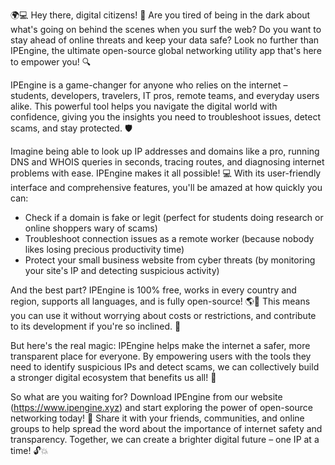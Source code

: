 🌍💻 Hey there, digital citizens! 🤩 Are you tired of being in the dark about what's going on behind the scenes when you surf the web? Do you want to stay ahead of online threats and keep your data safe? Look no further than IPEngine, the ultimate open-source global networking utility app that's here to empower you! 🔍

IPEngine is a game-changer for anyone who relies on the internet – students, developers, travelers, IT pros, remote teams, and everyday users alike. This powerful tool helps you navigate the digital world with confidence, giving you the insights you need to troubleshoot issues, detect scams, and stay protected. 🛡️

Imagine being able to look up IP addresses and domains like a pro, running DNS and WHOIS queries in seconds, tracing routes, and diagnosing internet problems with ease. IPEngine makes it all possible! 💻 With its user-friendly interface and comprehensive features, you'll be amazed at how quickly you can:

* Check if a domain is fake or legit (perfect for students doing research or online shoppers wary of scams)
* Troubleshoot connection issues as a remote worker (because nobody likes losing precious productivity time)
* Protect your small business website from cyber threats (by monitoring your site's IP and detecting suspicious activity)

And the best part? IPEngine is 100% free, works in every country and region, supports all languages, and is fully open-source! 🌎💖 This means you can use it without worrying about costs or restrictions, and contribute to its development if you're so inclined. 🤝

But here's the real magic: IPEngine helps make the internet a safer, more transparent place for everyone. By empowering users with the tools they need to identify suspicious IPs and detect scams, we can collectively build a stronger digital ecosystem that benefits us all! 💪

So what are you waiting for? Download IPEngine from our website (https://www.ipengine.xyz) and start exploring the power of open-source networking today! 🚀 Share it with your friends, communities, and online groups to help spread the word about the importance of internet safety and transparency. Together, we can create a brighter digital future – one IP at a time! 🔓💥
